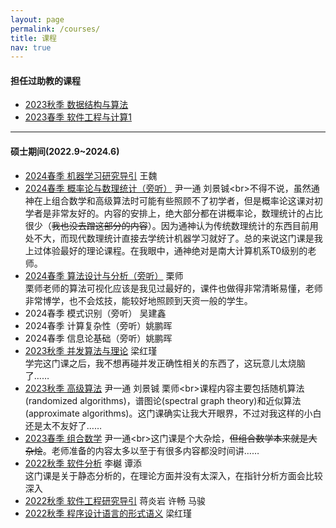 ```yaml
---
layout: page
permalink: /courses/
title: 课程
nav: true
---
```


#### 担任过助教的课程

- [2023秋季 数据结构与算法](https://niuxintao.github.io/courses/2023Fall-DS)
- [2023春季 软件工程与计算1](https://niuxintao.github.io/courses/2023Spring-SE1)

---

#### 硕士期间(2022.9~2024.6)

- [2024春季 机器学习研究导引](https://www.lamda.nju.edu.cn/mlt2024/) 王魏
- [2024春季 概率论与数理统计（旁听）](https://tcs.nju.edu.cn/wiki/index.php?title=概率论与数理统计_(Spring_2024)) 尹一通 刘景铖<br>不得不说，虽然通神在上组合数学和高级算法时可能有些照顾不了初学者，但是概率论这课对初学者是非常友好的。内容的安排上，绝大部分都在讲概率论，数理统计的占比很少（~~我也没去蹭这部分的内容~~）。因为通神认为传统数理统计的东西目前用处不大，而现代数理统计直接去学统计机器学习就好了。总的来说这门课是我上过体验最好的理论课程。在我眼中，通神绝对是南大计算机系T0级别的老师。
- [2024春季 算法设计与分析（旁听）](https://tcs.nju.edu.cn/shili/courses/2024spring-algo/) 栗师<br>栗师老师的算法可视化应该是我见过最好的，课件也做得非常清晰易懂，老师非常博学，也不会炫技，能较好地照顾到天资一般的学生。
- 2024春季 模式识别（旁听） 吴建鑫
- 2024春季 计算复杂性（旁听）姚鹏晖
- 2024春季 信息论基础（旁听）姚鹏晖
- [2023秋季 并发算法与理论](https://hongjin-liang.github.io/teaching/concurrency/index.html) 梁红瑾<br>学完这门课之后，我不想再碰并发正确性相关的东西了，这玩意儿太烧脑了……
- [2023秋季 高级算法](https://tcs.nju.edu.cn/wiki/index.php?title=%E9%AB%98%E7%BA%A7%E7%AE%97%E6%B3%95_(Fall_2023)) 尹一通 刘景铖 栗师<br>课程内容主要包括随机算法(randomized algorithms)，谱图论(spectral graph theory)和近似算法(approximate algorithms)。这门课确实让我大开眼界，不过对我这样的小白还是太不友好了……
- [2023春季 组合数学](https://tcs.nju.edu.cn/wiki/index.php?title=组合数学_(Spring_2023)) 尹一通<br>这门课是个大杂烩，~~但组合数学本来就是大杂烩~~。老师准备的内容太多以至于有很多内容都没时间讲……
- [2022秋季 软件分析](http://tai-e.pascal-lab.net) 李樾 谭添<br>这门课是关于静态分析的，在理论方面并没有太深入，在指针分析方面会比较深入
- [2022秋季 软件工程研究导引](https://jyywiki.cn/ISER/2022/index.html) 蒋炎岩 许畅 马骏
- [2022秋季 程序设计语言的形式语义](https://hongjin-liang.github.io/teaching/semantics/index.html) 梁红瑾